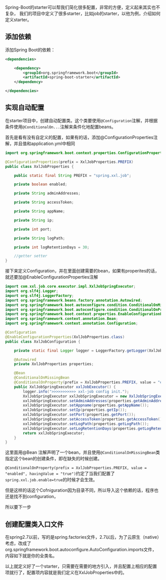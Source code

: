Spring-Boot的starter可以帮我们简化很多配置，非常的方便，定义起来其实也不复杂， 我们的项目中定义了很多starter，比如job的starter，以他为例，介绍如何定义starter。



## 添加依赖
添加Spring Boot的依赖：

```xml
<dependencies>

    <dependency>
        <groupId>org.springframework.boot</groupId>
        <artifactId>spring-boot-starter</artifactId>
    </dependency>

</dependencies>

```



## 实现自动配置
在starter项目中，创建自动配置类。这个类要使用`@Configuration`注解，并根据条件使用`@ConditionalOn...`注解来条件化地配置beans。



首先是看有没有自定义的配置，如果有的话，添加@ConfigurationProperties注解，并且值和application.yml中相同



```java
import org.springframework.boot.context.properties.ConfigurationProperties;

@ConfigurationProperties(prefix = XxlJobProperties.PREFIX)
public class XxlJobProperties {

    public static final String PREFIX = "spring.xxl.job";

    private boolean enabled;

    private String adminAddresses;

    private String accessToken;

    private String appName;

    private String ip;

    private int port;

    private String logPath;

    private int logRetentionDays = 30;

    //getter setter
}
```



接下来定义Configuration，并在里面创建需要的bean，如果有properites的话，就还要加@EnableConfigurationProperties注解

```java
import com.xxl.job.core.executor.impl.XxlJobSpringExecutor;
import org.slf4j.Logger;
import org.slf4j.LoggerFactory;
import org.springframework.beans.factory.annotation.Autowired;
import org.springframework.boot.autoconfigure.condition.ConditionalOnMissingBean;
import org.springframework.boot.autoconfigure.condition.ConditionalOnProperty;
import org.springframework.boot.context.properties.EnableConfigurationProperties;
import org.springframework.context.annotation.Bean;
import org.springframework.context.annotation.Configuration;

@Configuration
@EnableConfigurationProperties(XxlJobProperties.class)
public class XxlJobConfiguration {

    private static final Logger logger = LoggerFactory.getLogger(XxlJobConfiguration.class);

    @Autowired
    private XxlJobProperties properties;

    @Bean
    @ConditionalOnMissingBean
    @ConditionalOnProperty(prefix = XxlJobProperties.PREFIX, value = "enabled", havingValue = "true")
    public XxlJobSpringExecutor xxlJobExecutor() {
        logger.info(">>>>>>>>>>> xxl-job config init.");
        XxlJobSpringExecutor xxlJobSpringExecutor = new XxlJobSpringExecutor();
        xxlJobSpringExecutor.setAdminAddresses(properties.getAdminAddresses());
        xxlJobSpringExecutor.setAppname(properties.getAppName());
        xxlJobSpringExecutor.setIp(properties.getIp());
        xxlJobSpringExecutor.setPort(properties.getPort());
        xxlJobSpringExecutor.setAccessToken(properties.getAccessToken());
        xxlJobSpringExecutor.setLogPath(properties.getLogPath());
        xxlJobSpringExecutor.setLogRetentionDays(properties.getLogRetentionDays());
        return xxlJobSpringExecutor;
    }
}
```



这里面用@Bean 注解声明了一个bean，并且使用`@ConditionalOnMissingBean`类指定这个bean的创建条件，即在缺失的时候创建。



`@ConditionalOnProperty(prefix = XxlJobProperties.PREFIX, value = "enabled", havingValue = "true")`约定了当我们配置了`spring.xxl.job.enable=true`的时候才会生效。



但是这样的话这个Cofniguration因为目录不同，所以导入这个依赖的话，程序也还是找不到configuration，



所以要下一步

## 创建配置类入口文件
在spring2.7以前，写的是spring.factories文件，2.7以后，为了云原生（native）考虑，改成了org.springframework.boot.autoconfigure.AutoConfiguration.imports文件，内容如下就是你的全类名。



以上就定义好了一个starter，只需要在需要的地方引入，并且配置上相应的配置项就行了，配置项内容就是我们定义在XxlJobProperties中的。

